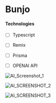 # Bunjo

#### Technologies

- [ ] Typescript
- [ ] Remix
- [ ] Prisma
- [ ] OPENAI API


 ![AI_Screenshot_1](https://user-images.githubusercontent.com/85137475/174498430-5e9eafcd-d281-48be-b7f4-be80468b07f0.png)

![AI_SCREENSHOT_2](https://user-images.githubusercontent.com/85137475/174498432-2b447a9d-bac3-41d3-840c-861188aac4ba.png)

![AI_SCREENSHOT_3](https://user-images.githubusercontent.com/85137475/174498434-9a193d51-1a2e-4e99-a4e3-6f18e5a54e12.png)
